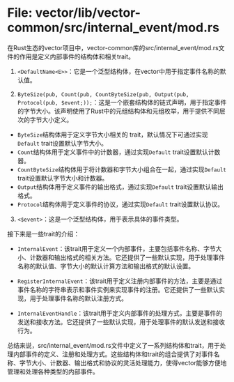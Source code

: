 # File: vector/lib/vector-common/src/internal_event/mod.rs

在Rust生态的vector项目中，vector-common库的src/internal_event/mod.rs文件的作用是定义内部事件的结构体和相关trait。

1. `<DefaultName<E>>`：它是一个泛型结构体，在vector中用于指定事件名称的默认值。

2. `ByteSize(pub, Count(pub, CountByteSize(pub, Output(pub, Protocol(pub, $event;));`：这是一个嵌套结构体的链式声明，用于指定事件的字节大小。该声明使用了Rust中的元组结构体和元组枚举，用于提供不同层次的字节大小定义。

- `ByteSize`结构体用于定义字节大小相关的 trait，默认情况下可通过实现`Default` trait设置默认字节大小。
- `Count`结构体用于定义事件中的计数器，通过实现`Default` trait设置默认计数器。
- `CountByteSize`结构体用于将计数器和字节大小组合在一起，通过实现`Default` trait设置默认字节大小和计数器。
- `Output`结构体用于定义事件的输出格式，通过实现`Default` trait设置默认输出格式。
- `Protocol`结构体用于定义事件的协议，通过实现`Default` trait设置默认协议。

3. `<$event>`：这是一个泛型结构体，用于表示具体的事件类型。

接下来是一些trait的介绍：

- `InternalEvent`：该trait用于定义一个内部事件，主要包括事件名称、字节大小、计数器和输出格式的相关方法。它还提供了一些默认实现，用于处理事件名称的默认值、字节大小的默认计算方法和输出格式的默认设置。

- `RegisterInternalEvent`：该trait用于定义注册内部事件的方法，主要是通过事件名称的字符串表示和事件实例来实现事件的注册。它还提供了一些默认实现，用于处理事件名称的默认注册方式。

- `InternalEventHandle`：该trait用于定义内部事件的处理方式，主要是事件的发送和接收方法。它还提供了一些默认实现，用于处理事件的默认发送和接收行为。

总结来说，src/internal_event/mod.rs文件中定义了一系列结构体和trait，用于处理内部事件的定义、注册和处理方式。这些结构体和trait的组合提供了对事件名称、字节大小、计数器、输出格式和协议的灵活处理能力，使得vector能够方便地管理和处理各种类型的内部事件。

